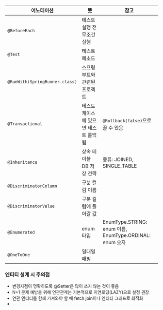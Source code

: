 
| 어노테이션                          | 뜻                   | 참고                                                  |
|--------------------------------|---------------------|-----------------------------------------------------|
| `@BeforeEach`                  | 테스트 실행 전 무조건 실행     |                                                     |
| `@Test`                        | 테스트 메소드             |                                                     |
| `@RunWith(SpringRunner.class)` | 스프링부트와 관련된 프로젝트     |                                                     |
| `@Transactional`               | 테스트케이스에 있으면 테스트 롤백됨 | `@Rollback(false)`으로 끌 수 있음                         |
| `@Inheritance`                 | 상속 테이블 DB 저장 전략     | 종류: JOINED, SINGLE_TABLE                            |
| `@DiscriminatorColumn`         | 구분 컬럼 이름            |                                                     |
| `@DiscriminatorValue`  | 구분 컬럼에 들어갈 값        |                                                     |
| `@Enumerated` | enum 타입             | EnumType.STRING: enum 이름, EnumType.ORDINAL: enum 숫자 |
| `@OneToOne` | 일대일 매핑              |                                                     |


### 엔티티 설계 시 주의점
- 변경지점이 명확하도록 @Setter은 많이 쓰지 않는 것이 좋음
- N+1 문제 예방을 위해 연관관계는 기본적으로 지연로딩(LAZY)으로 설정 권장
- 연관 엔티티를 함께 가져와야 할 때 fetch join이나 엔티티 그래프로 최적화
- 